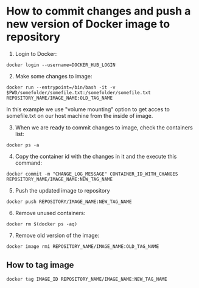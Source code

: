 # How to commit changes and push a new version of Docker image to repository

1. Login to Docker:
```
docker login --username=DOCKER_HUB_LOGIN
```

2. Make some changes to image:
```
docker run --entrypoint=/bin/bash -it -v $PWD/somefolder/somefile.txt:/somefolder/somefile.txt REPOSITORY_NAME/IMAGE_NAME:OLD_TAG_NAME
```
In this example we use "volume mounting" option to get acces to somefile.txt on our host machine from the inside of image.

3. When we are ready to commit changes to image, check the containers list:
```
docker ps -a
```

4. Copy the container id with the changes in it and the execute this command:
```
docker commit -m "CHANGE_LOG_MESSAGE" CONTAINER_ID_WITH_CHANGES REPOSITORY_NAME/IMAGE_NAME:NEW_TAG_NAME
```

5. Push the updated image to repository
```
docker push REPOSITORY/IMAGE_NAME:NEW_TAG_NAME
```

6. Remove unused containers:
```
docker rm $(docker ps -aq)
```

7. Remove old version of the image:
```
docker image rmi REPOSITORY_NAME/IMAGE_NAME:OLD_TAG_NAME
```

## How to tag image
```
docker tag IMAGE_ID REPOSITORY_NAME/IMAGE_NAME:NEW_TAG_NAME
```
